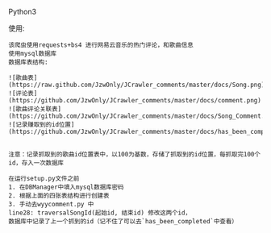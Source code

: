 
Python3

使用:

    该爬虫使用requests+bs4 进行网易云音乐的热门评论，和歌曲信息
    使用mysql数据库
    数据库表结构:

    ![歌曲表](https://raw.github.com/JzwOnly/JCrawler_comments/master/docs/Song.png)
    ![评论表](https://github.com/JzwOnly/JCrawler_comments/master/docs/comment.png)
    ![歌曲评论关联表](https://github.com/JzwOnly/JCrawler_comments/master/docs/Song_Comment.png)
    ![记录赚取到的id位置](https://github.com/JzwOnly/JCrawler_comments/master/docs/has_been_completed.png)


    注意：记录抓取到的歌曲id位置表中，以100为基数，存储了抓取到的id位置，每抓取完100个id，存入一次数据库

    在运行setup.py文件之前
    1. 在DBManager中填入mysql数据库密码
    2. 根据上面的四张表结构进行创建表
    3. 手动去wyycomment.py 中
    line28: traversalSongId(起始id, 结束id) 修改这两个id，
    数据库中记录了上一个抓到的id（记不住了可以去`has_been_completed`中查看）
